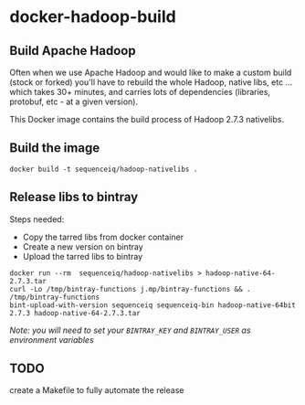 docker-hadoop-build
===================

## Build Apache Hadoop
Often when we use Apache Hadoop and would like to make a custom build (stock or forked) you'll have to 
rebuild the whole Hadoop, native libs, etc ... which takes 30+ minutes, and carries lots of dependencies
(libraries, protobuf, etc - at a given version).

This Docker image contains the build process of Hadoop 2.7.3 nativelibs.
## Build the image
```
docker build -t sequenceiq/hadoop-nativelibs .
```

## Release libs to bintray

Steps needed:
- Copy the tarred libs from docker container
- Create a new version on bintray
- Upload the tarred libs to bintray

```
docker run --rm  sequenceiq/hadoop-nativelibs > hadoop-native-64-2.7.3.tar
curl -Lo /tmp/bintray-functions j.mp/bintray-functions && . /tmp/bintray-functions
bint-upload-with-version sequenceiq sequenceiq-bin hadoop-native-64bit 2.7.3 hadoop-native-64-2.7.3.tar
```
*Note: you will need to set your `BINTRAY_KEY` and `BINTRAY_USER` as environment variables*

## TODO

create a Makefile to fully automate the release
